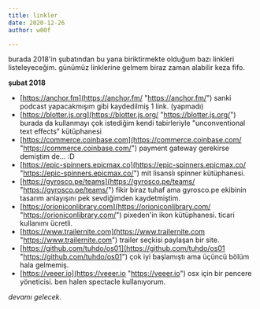 ```yaml
---
title: linkler
date: 2020-12-26
author: w00f

---
```

burada 2018'in şubatından bu yana biriktirmekte olduğum bazı linkleri listeleyeceğim. günümüz linklerine gelmem biraz zaman alabilir keza fifo.

**şubat 2018**

* [https://anchor.fm](https://anchor.fm/ "https://anchor.fm/") sanki podcast yapacakmışım gibi kaydedilmiş 1 link. (yapmadı)
* [https://blotter.js.org](https://blotter.js.org/ "https://blotter.js.org/") burada da kullanmayı çok istediğim kendi tabirleriyle "unconventional text effects" kütüphanesi
* [https://commerce.coinbase.com](https://commerce.coinbase.com/ "https://commerce.coinbase.com/") payment gateway gerekirse demiştim de... :D
* [https://epic-spinners.epicmax.co](https://epic-spinners.epicmax.co/ "https://epic-spinners.epicmax.co/") mit lisanslı spinner kütüphanesi.
* [https://gyrosco.pe/teams](https://gyrosco.pe/teams/ "https://gyrosco.pe/teams/") fikir biraz tuhaf ama gyrosco.pe ekibinin tasarım anlayışını pek sevdiğimden kaydetmiştim.
* [https://orioniconlibrary.com](https://orioniconlibrary.com/ "https://orioniconlibrary.com/") pixeden'in ikon kütüphanesi. ticari kullanımı ücretli.
* [https://www.trailernite.com](https://www.trailernite.com "https://www.trailernite.com") trailer seçkisi paylaşan bir site.
* [https://github.com/tuhdo/os01](https://github.com/tuhdo/os01 "https://github.com/tuhdo/os01") çok iyi başlamıştı ama üçüncü bölüm hala gelmemiş.
* [https://veeer.io](https://veeer.io "https://veeer.io") osx için bir pencere yöneticisi. ben halen spectacle kullanıyorum.

_devamı gelecek._